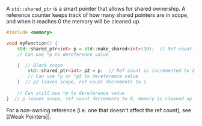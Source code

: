 A `std::shared_ptr` is a smart pointer that allows for shared ownership. A reference counter keeps track of how many shared pointers are in scope, and when it reaches 0 the memory will be cleaned up.
```c++
#include <memory>

void myFunction() {
	std::shared_ptr<int> p = std::make_shared<int>(10);  // Ref count is 1
	// Can use *p to dereference value

	{  // Block scope
		std::shared_ptr<int> p2 = p;  // Ref count is incremented to 2
		// Can use *p or *p2 to dereference value
	}  // p2 leaves scope, ref count decrements to 1
	
	// Can still use *p to dereference value
}  // p leaves scope, ref count decrements to 0, memory is cleaned up

```

For a non-owning reference (i.e. one that doesn't affect the ref count), see [[Weak Pointers]].